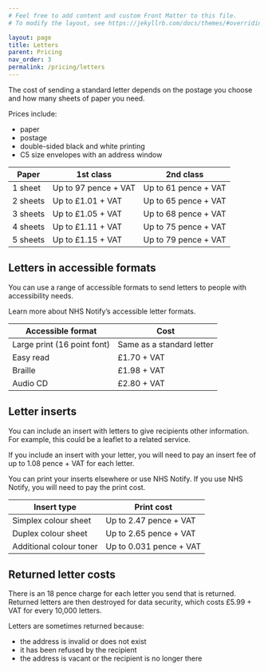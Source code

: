 ```yaml
---
# Feel free to add content and custom Front Matter to this file.
# To modify the layout, see https://jekyllrb.com/docs/themes/#overriding-theme-defaults

layout: page
title: Letters
parent: Pricing
nav_order: 3
permalink: /pricing/letters
---
```


The cost of sending a standard letter depends on the postage you choose and how many sheets of paper you need.

Prices include:

- paper
- postage
- double-sided black and white printing
- C5 size envelopes with an address window

| Paper     | 1st class            | 2nd class            |
| --------- | -------------------- | -------------------- |
| 1 sheet   | Up to 97 pence + VAT | Up to 61 pence + VAT |
| 2 sheets  | Up to £1.01 + VAT | Up to 65 pence + VAT |
| 3 sheets  | Up to £1.05 + VAT | Up to 68 pence + VAT |
| 4 sheets  | Up to £1.11 + VAT | Up to 75 pence + VAT |
| 5 sheets  | Up to £1.15 + VAT    | Up to 79 pence + VAT |

## Letters in accessible formats

You can use a range of accessible formats to send letters to people with accessibility needs.

Learn more about NHS Notify’s accessible letter formats.

| Accessible format           | Cost                      |
| --------------------------- | ------------------------- |
| Large print (16 point font) | Same as a standard letter |
| Easy read                   | £1.70 + VAT               |
| Braille                     | £1.98 + VAT               |
| Audio CD                    | £2.80 + VAT               |

## Letter inserts

You can include an insert with letters to give recipients other information. For example, this could be a leaflet to a related service.

If you include an insert with your letter, you will need to pay an insert fee of up to 1.08 pence + VAT for each letter.

You can print your inserts elsewhere or use NHS Notify. If you use NHS Notify, you will need to pay the print cost.

| Insert type             | Print cost              |
| ----------------------- | ----------------------- |
| Simplex colour sheet    | Up to 2.47 pence + VAT  |
| Duplex colour sheet     | Up to 2.65 pence + VAT  |
| Additional colour toner | Up to 0.031 pence + VAT |

## Returned letter costs

There is an 18 pence charge for each letter you send that is returned. Returned letters are then destroyed for data security, which costs £5.99 + VAT for every 10,000 letters.

Letters are sometimes returned because:

- the address is invalid or does not exist
- it has been refused by the recipient
- the address is vacant or the recipient is no longer there
